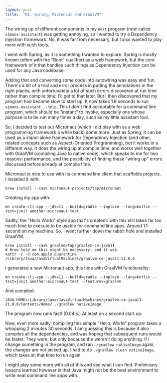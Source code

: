 ```yaml
---
layout: post
title:  "DI, Spring, Micronaut and GraalVM"
---
```


The wiring up of different components in my `next` program (now called `simons-assistant`) was getting annoying, so I wanted to try a Dependency Injection framework. No, it was far from necessary, but I also wanted to play more with such tools. 

I went with Spring, as it is something I wanted to explore. Spring is mostly known (often with the "Boot" qualifier) as a web framework, but the core framework of it that handles such things as Dependency Injection can be used for any Java codebase. 

Adding that and converting some code into autowiring was easy and fun. There's a bit of a trial and error process in putting the annotations in the right places, with unfortunately a lot of such errors discovered at run time rather than compile time; I'll get to that later. But I then discovered that my program had become slow to start up. It now takes 1.6 seconds to run `simons-assistant --help`. This I don't find acceptable for a command line program, which should be "instant" to invoke, especially one whose purpose is to be run many times a day, such as my little assistant tool. 

So, I decided to test out Micronaut (which I did play with as a web programming framework a while back) some more. Just as Spring, it can be used as a stand-alone framework for Dependency Injection (and other, related concepts such as Aspect-Oriented Programming), but it works in a different way. It does the wiring up at compile time, and works well together with GraalVM (compiling Java to native code), which speaks to me for two reasons: performance, and the possibility of finding these "wiring up" errors discussed before already at compile time. 

Micronaut is nice to use with its command line client that scaffolds projects. I installed it with:

```shell
brew install --cask micronaut-projects/tap/micronaut
```

Creating my app with:

```shell
mn create-cli-app --jdk=11 --build=gradle --inplace --lang=kotlin --test=junit another-micronaut-test
```

Sadlly, the "Hello World" style app that's createdc with this still takes far too much time to execute to be usable for command line apps. Around 1.1 second on my machine. So, I went further down the rabbit hole and installed GraalVM.

```shell
brew install --cask graalvm/tap/graalvm-ce-java11
# Brew told me this might be necessary, and it was:
xattr -r -d com.apple.quarantine /Library/Java/JavaVirtualMachines/graalvm-ce-java11-21.0.0
```

I generated a new Micronaut app, this time with GraalVM functionality:

```shell
mn create-cli-app --jdk=11 --build=gradle --inplace --lang=kotlin --test=junit another-micronaut-test --features=graalvm
```

And compiled:

```shell
JAVA_HOME=/Library/Java/JavaVirtualMachines/graalvm-ce-java11-21.0.0/Contents/Home/ ./gradlew nativeImage
```

The program now runs fast! (0.04 s.) At least on a second start up.

Now, even more sadly, compiling this simple "Hello, World" program takes a whopping 2 minutes 30 seconds. I am guessing this is because it also compiles all the dependencies, and was hoping that subsequent runs would be faster. They were, but only because the weren't doing anything. If I change something in the program, and ran `./gradlew nativeImage` again, the changes are not picked up. I had to do `./gradlew clean nativeImage`, which takes all that time to run again. 

I might play some more with all of this and see what I can find. Preliminary lessons learned however is that Java might not be the best environment to write neat command line apps with. 

